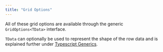 ```yaml
---
title: "Grid Options"
---
```


All of these grid options are available through the generic `GridOptions<TData>` interface. 

`TData` can optionally be used to represent the shape of the row data and is explained further under [Typescript Generics](/typescript-generics).

<api-documentation source='properties.json' ></api-documentation>